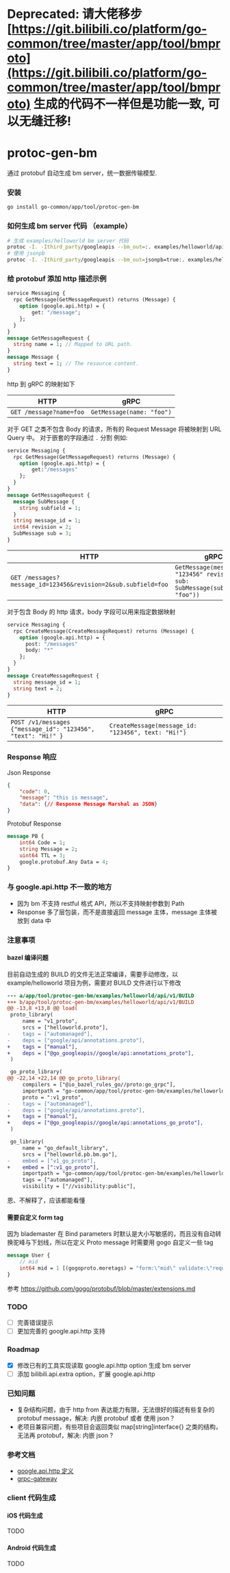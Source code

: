 # Deprecated: 请大佬移步 [https://git.bilibili.co/platform/go-common/tree/master/app/tool/bmproto](https://git.bilibili.co/platform/go-common/tree/master/app/tool/bmproto) 生成的代码不一样但是功能一致, 可以无缝迁移!

# protoc-gen-bm

通过 protobuf 自动生成 bm server，统一数据传输模型.

### 安装

```bash
go install go-common/app/tool/protoc-gen-bm
```

### 如何生成 bm server 代码 （example）

```bash
# 生成 examples/helloworld bm server 代码
protoc -I. -Ithird_party/googleapis --bm_out=:. examples/helloworld/api/v1/helloworld.proto
# 使用 jsonpb
protoc -I. -Ithird_party/googleapis --bm_out=jsonpb=true:. examples/helloworld/api/v1/helloworld.proto
```

### 给 protobuf 添加 http 描述示例

```protobuf
service Messaging {
  rpc GetMessage(GetMessageRequest) returns (Message) {
    option (google.api.http) = {
        get: "/message";
    };
  }
}
message GetMessageRequest {
  string name = 1; // Mapped to URL path.
}
message Message {
  string text = 1; // The resource content.
}
```
http 到 gRPC 的映射如下

| HTTP                    | gRPC                      |
|-------------------------|---------------------------|
| `GET /message?name=foo` | `GetMessage(name: "foo")` |

对于 GET 之类不包含 Body 的请求，所有的 Request Message 将被映射到 URL Query 中。
对于嵌套的字段通过 `.` 分割 例如:

```protobuf
service Messaging {
  rpc GetMessage(GetMessageRequest) returns (Message) {
    option (google.api.http) = {
        get:"/messages"
    };
  }
}
message GetMessageRequest {
  message SubMessage {
    string subfield = 1;
  }
  string message_id = 1;
  int64 revision = 2;
  SubMessage sub = 3;
}
```
| HTTP                                                          | gRPC                                                                            |
|---------------------------------------------------------------|---------------------------------------------------------------------------------|
| `GET /messages?message_id=123456&revision=2&sub.subfield=foo` | `GetMessage(message_id: "123456" revision: 2 sub: SubMessage(subfield: "foo"))` |

对于包含 Body 的 http 请求，body 字段可以用来指定数据映射

```protobuf
service Messaging {
  rpc CreateMessage(CreateMessageRequest) returns (Message) {
    option (google.api.http) = {
      post: "/messages"
      body: "*"
    };
  }
}
message CreateMessageRequest {
  string message_id = 1; 
  string text = 2; 
}
```
| HTTP                                                         | gRPC                                               |
|--------------------------------------------------------------|----------------------------------------------------|
| `POST /v1/messages {"message_id": "123456", "text": "Hi!" }` | `CreateMessage(message_id: "123456", text: "Hi!")` |

### Response 响应
Json Response
```json
{
    "code": 0,
    "message": "this is message",
    "data": {// Response Message Marshal as JSON}
}
```
Protobuf Response 
```protobuf
message PB {
	int64 Code = 1;
	string Message = 2;
	uint64 TTL = 3;
	google.protobuf.Any Data = 4;
}
```

### 与 google.api.http 不一致的地方

- 因为 bm 不支持 restful 格式 API，所以不支持映射参数到 Path
- Response 多了层包装，而不是直接返回 message 主体，message 主体被放到 data 中

### 注意事项

#### bazel 编译问题

目前自动生成的 BUILD 的文件无法正常编译，需要手动修改，以 example/helloworld 项目为例，需要对 BUILD 文件进行以下修改

```diff
--- a/app/tool/protoc-gen-bm/examples/helloworld/api/v1/BUILD
+++ b/app/tool/protoc-gen-bm/examples/helloworld/api/v1/BUILD
@@ -13,8 +13,8 @@ load(
 proto_library(
     name = "v1_proto",
     srcs = ["helloworld.proto"],
-    tags = ["automanaged"],
-    deps = ["google/api/annotations.proto"],
+    tags = ["manual"],
+    deps = ["@go_googleapis//google/api:annotations_proto"],
 )

 go_proto_library(
@@ -22,14 +22,14 @@ go_proto_library(
     compilers = ["@io_bazel_rules_go//proto:go_grpc"],
     importpath = "go-common/app/tool/protoc-gen-bm/examples/helloworld/api/v1",
     proto = ":v1_proto",
-    tags = ["automanaged"],
-    deps = ["google/api/annotations.proto"],
+    tags = ["manual"],
+    deps = ["@go_googleapis//google/api:annotations_go_proto"],
 )

 go_library(
     name = "go_default_library",
     srcs = ["helloworld.pb.bm.go"],
-    embed = ["v1_go_proto"],
+    embed = [":v1_go_proto"],
     importpath = "go-common/app/tool/protoc-gen-bm/examples/helloworld/api/v1",
     tags = ["automanaged"],
     visibility = ["//visibility:public"],
```
恩、不解释了，应该都能看懂

#### 需要自定义 form tag

因为 blademaster 在 Bind parameters 时默认是大小写敏感的，而且没有自动转换驼峰与下划线，所以在定义 Proto message 时需要用 gogo 自定义一些 tag

```protobuf
message User {
    // mid
    int64 mid = 1 [(gogoproto.moretags) = "form:\"mid\" validate:\"required,min=1\""];
}
```

参考 https://github.com/gogo/protobuf/blob/master/extensions.md

### TODO

- [ ] 完善错误提示
- [ ] 更加完善的 google.api.http 支持

### Roadmap

- [x] 修改已有的工具实现读取 google.api.http option 生成 bm server
- [ ] 添加 bilibili.api.extra option，扩展 google.api.http

### 已知问题

* 复杂结构问题，由于 http from 表达能力有限，无法很好的描述有些复杂的 protobuf message，解决: 内嵌 protobuf 或者 使用 json？
* 老项目兼容问题，有些项目会返回类似 map[string]interface{} 之类的结构，无法再 protobuf，解决: 内嵌 json ?

### 参考文档
* [google.api.http 定义](https://github.com/googleapis/googleapis/blob/master/google/api/http.proto)
* [grpc-gateway](https://github.com/grpc-ecosystem/grpc-gateway)

### client 代码生成

#### iOS 代码生成

TODO

#### Android 代码生成

TODO
